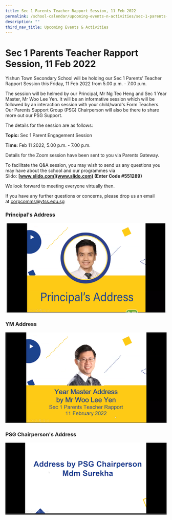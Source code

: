```yaml
---
title: Sec 1 Parents Teacher Rapport Session, 11 Feb 2022
permalink: /school-calendar/upcoming-events-n-activities/sec-1-parents-teacher-rapport-session-11-feb-2022/
description: ""
third_nav_title: Upcoming Events & Activities
---
```

# **Sec 1 Parents Teacher Rapport Session, 11 Feb 2022**

Yishun Town Secondary School will be holding our Sec 1 Parents’ Teacher Rapport Session this Friday, 11 Feb 2022 from 5.00 p.m. - 7.00 p.m.  
  

The session will be helmed by our Principal, Mr Ng Teo Heng and Sec 1 Year Master, Mr Woo Lee Yen. It will be an informative session which will be followed by an interaction session with your child/ward's Form Teachers. Our Parents Support Group (PSG) Chairperson will also be there to share more out our PSG Support.

The details for the session are as follows:

**Topic:** Sec 1 Parent Engagement Session

**Time:** Feb 11 2022, 5.00 p.m. - 7.00 p.m.

Details for the Zoom session have been sent to you via Parents Gateway.

To facilitate the Q&A session, you may wish to send us any questions you may have about the school and our programmes via Slido: **[www.slido.com](www.slido.com) (Enter Code #551289)**

We look forward to meeting everyone virtually then.  

If you have any further questions or concerns, please drop us an email at [corpcomms@ytss.edu.sg](mailto:corpcomms@ytss.edu.sg)


### Principal's Address

[![](/images/Principal%20Address.png)](https://drive.google.com/file/d/1WYOuuq6AhH9OPv29fjPnC4OnoBLtP2uJ/view)


### YM Address

![](/images/ym%20address.png)


### PSG Chairperson's Address

[![](/images/PSG%20Chairperson%20address.png)](https://drive.google.com/file/d/1jifd3BUrjKmOqHCpqzx6_N_T7WTCT6KD/view)